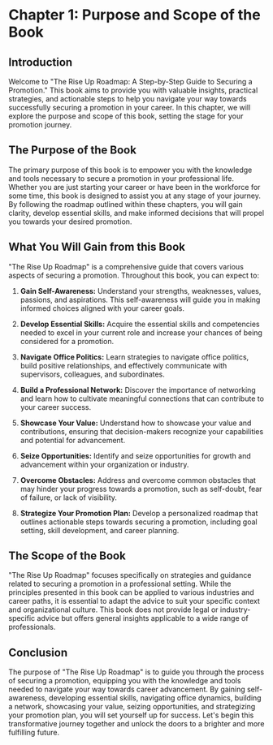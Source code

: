 Chapter 1: Purpose and Scope of the Book
========================================

Introduction
------------

Welcome to "The Rise Up Roadmap: A Step-by-Step Guide to Securing a Promotion." This book aims to provide you with valuable insights, practical strategies, and actionable steps to help you navigate your way towards successfully securing a promotion in your career. In this chapter, we will explore the purpose and scope of this book, setting the stage for your promotion journey.

The Purpose of the Book
-----------------------

The primary purpose of this book is to empower you with the knowledge and tools necessary to secure a promotion in your professional life. Whether you are just starting your career or have been in the workforce for some time, this book is designed to assist you at any stage of your journey. By following the roadmap outlined within these chapters, you will gain clarity, develop essential skills, and make informed decisions that will propel you towards your desired promotion.

What You Will Gain from this Book
---------------------------------

"The Rise Up Roadmap" is a comprehensive guide that covers various aspects of securing a promotion. Throughout this book, you can expect to:

1. **Gain Self-Awareness:** Understand your strengths, weaknesses, values, passions, and aspirations. This self-awareness will guide you in making informed choices aligned with your career goals.

2. **Develop Essential Skills:** Acquire the essential skills and competencies needed to excel in your current role and increase your chances of being considered for a promotion.

3. **Navigate Office Politics:** Learn strategies to navigate office politics, build positive relationships, and effectively communicate with supervisors, colleagues, and subordinates.

4. **Build a Professional Network:** Discover the importance of networking and learn how to cultivate meaningful connections that can contribute to your career success.

5. **Showcase Your Value:** Understand how to showcase your value and contributions, ensuring that decision-makers recognize your capabilities and potential for advancement.

6. **Seize Opportunities:** Identify and seize opportunities for growth and advancement within your organization or industry.

7. **Overcome Obstacles:** Address and overcome common obstacles that may hinder your progress towards a promotion, such as self-doubt, fear of failure, or lack of visibility.

8. **Strategize Your Promotion Plan:** Develop a personalized roadmap that outlines actionable steps towards securing a promotion, including goal setting, skill development, and career planning.

The Scope of the Book
---------------------

"The Rise Up Roadmap" focuses specifically on strategies and guidance related to securing a promotion in a professional setting. While the principles presented in this book can be applied to various industries and career paths, it is essential to adapt the advice to suit your specific context and organizational culture. This book does not provide legal or industry-specific advice but offers general insights applicable to a wide range of professionals.

Conclusion
----------

The purpose of "The Rise Up Roadmap" is to guide you through the process of securing a promotion, equipping you with the knowledge and tools needed to navigate your way towards career advancement. By gaining self-awareness, developing essential skills, navigating office dynamics, building a network, showcasing your value, seizing opportunities, and strategizing your promotion plan, you will set yourself up for success. Let's begin this transformative journey together and unlock the doors to a brighter and more fulfilling future.
